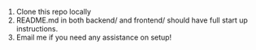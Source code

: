 1. Clone this repo locally
2. README.md in both backend/ and frontend/ should have full start up instructions.
3. Email me if you need any assistance on setup! 
